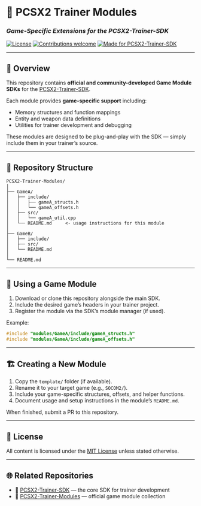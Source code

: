 # 🧩 PCSX2 Trainer Modules
### *Game-Specific Extensions for the PCSX2-Trainer-SDK*

[![License](https://img.shields.io/github/license/YourUsername/PCSX2-Trainer-Modules?color=blue)](LICENSE)
[![Contributions welcome](https://img.shields.io/badge/contributions-welcome-brightgreen)](CONTRIBUTING.md)
[![Made for PCSX2-Trainer-SDK](https://img.shields.io/badge/SDK-PCSX2--Trainer--SDK-red)](https://github.com/YourUsername/PCSX2-Trainer-SDK)

---

## 📖 Overview

This repository contains **official and community-developed Game Module SDKs** for the [PCSX2-Trainer-SDK](https://github.com/YourUsername/PCSX2-Trainer-SDK).

Each module provides **game-specific support** including:

* Memory structures and function mappings
* Entity and weapon data definitions
* Utilities for trainer development and debugging

These modules are designed to be plug-and-play with the SDK — simply include them in your trainer’s source.

---

## 📁 Repository Structure

```
PCSX2-Trainer-Modules/
│
├── GameA/
│   ├── include/
│   │   ├── gameA_structs.h
│   │   └── gameA_offsets.h
│   ├── src/
│   │   └── gameA_util.cpp
│   └── README.md     <- usage instructions for this module
│
├── GameB/
│   ├── include/
│   ├── src/
│   └── README.md
│
└── README.md
```

---

## 🧠 Using a Game Module

1. Download or clone this repository alongside the main SDK.
2. Include the desired game’s headers in your trainer project.
3. Register the module via the SDK’s module manager (if used).

Example:

```cpp
#include "modules/GameA/include/gameA_structs.h"
#include "modules/GameA/include/gameA_offsets.h"
```

---

## 🏗️ Creating a New Module

1. Copy the `template/` folder (if available).
2. Rename it to your target game (e.g., `SOCOM2/`).
3. Include your game-specific structures, offsets, and helper functions.
4. Document usage and setup instructions in the module’s `README.md`.

When finished, submit a PR to this repository.

---

## 🧾 License

All content is licensed under the [MIT License](LICENSE) unless stated otherwise.

---

## 🌐 Related Repositories

* 🧰 [PCSX2-Trainer-SDK](https://github.com/YourUsername/PCSX2-Trainer-SDK) — the core SDK for trainer development
* 🧩 [PCSX2-Trainer-Modules](https://github.com/YourUsername/PCSX2-Trainer-Modules) — official game module collection
